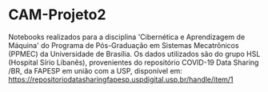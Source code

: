 # CAM-Projeto2
Notebooks realizados para a disciplina 'Cibernética e Aprendizagem de Máquina' do Programa de Pós-Graduação em Sistemas Mecatrônicos (PPMEC) da Universidade de Brasília. Os dados utilizados são do grupo HSL (Hospital Sírio Libanês), provenientes do repositório COVID-19 Data Sharing /BR, da FAPESP em união com a USP, disponível em:  https://repositoriodatasharingfapesp.uspdigital.usp.br/handle/item/1
